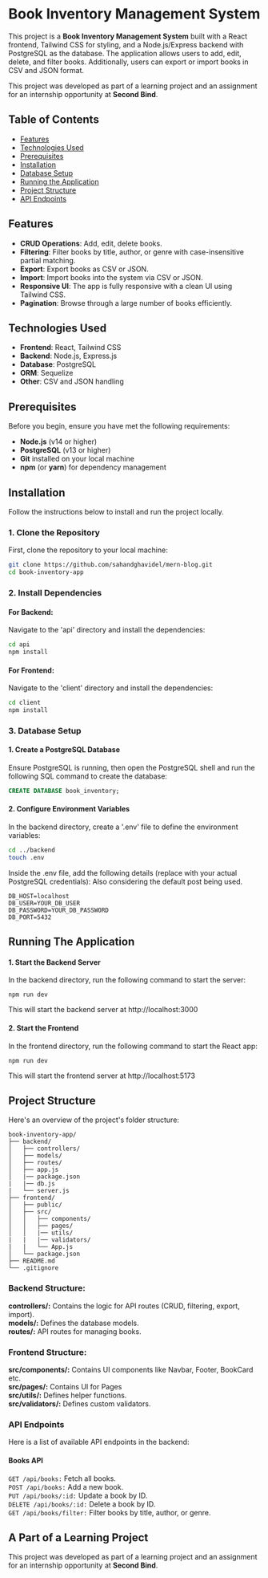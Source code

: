 # Book Inventory Management System

This project is a **Book Inventory Management System** built with a React frontend, Tailwind CSS for styling, and a Node.js/Express backend with PostgreSQL as the database. The application allows users to add, edit, delete, and filter books. Additionally, users can export or import books in CSV and JSON format. 

This project was developed as part of a learning project and an assignment for an internship opportunity at **Second Bind**.

## Table of Contents

- [Features](#features)
- [Technologies Used](#technologies-used)
- [Prerequisites](#prerequisites)
- [Installation](#installation)
- [Database Setup](#database-setup)
- [Running the Application](#running-the-application)
- [Project Structure](#project-structure)
- [API Endpoints](#api-endpoints)

## Features

- **CRUD Operations**: Add, edit, delete books.
- **Filtering**: Filter books by title, author, or genre with case-insensitive partial matching.
- **Export**: Export books as CSV or JSON.
- **Import**: Import books into the system via CSV or JSON.
- **Responsive UI**: The app is fully responsive with a clean UI using Tailwind CSS.
- **Pagination**: Browse through a large number of books efficiently.
  
## Technologies Used

- **Frontend**: React, Tailwind CSS
- **Backend**: Node.js, Express.js
- **Database**: PostgreSQL
- **ORM**: Sequelize
- **Other**: CSV and JSON handling

## Prerequisites

Before you begin, ensure you have met the following requirements:

- **Node.js** (v14 or higher)
- **PostgreSQL** (v13 or higher)
- **Git** installed on your local machine
- **npm** (or **yarn**) for dependency management

## Installation

Follow the instructions below to install and run the project locally.

### 1. Clone the Repository

First, clone the repository to your local machine:

```bash
git clone https://github.com/sahandghavidel/mern-blog.git
cd book-inventory-app
```

### 2. Install Dependencies
#### For Backend:
Navigate to the 'api' directory and install the dependencies:

```bash
cd api
npm install
```
#### For Frontend:
Navigate to the 'client' directory and install the dependencies:
```bash
cd client
npm install
```

### 3. Database Setup
#### 1. Create a PostgreSQL Database
Ensure PostgreSQL is running, then open the PostgreSQL shell and run the following SQL command to create the database:
```sql
CREATE DATABASE book_inventory;
```
#### 2. Configure Environment Variables
In the backend directory, create a '.env' file to define the environment variables:
```bash
cd ../backend
touch .env
```
Inside the .env file, add the following details (replace with your actual PostgreSQL credentials):
Also considering the default post being used.

```
DB_HOST=localhost
DB_USER=YOUR_DB_USER
DB_PASSWORD=YOUR_DB_PASSWORD
DB_PORT=5432
```
## Running The Application
#### 1. Start the Backend Server
In the backend directory, run the following command to start the server:
```
npm run dev
```
This will start the backend server at http://localhost:3000


#### 2. Start the Frontend
In the frontend directory, run the following command to start the React app:
```
npm run dev
```
This will start the frontend server at http://localhost:5173

## Project Structure
Here's an overview of the project's folder structure:
```
book-inventory-app/
├── backend/
│   ├── controllers/
│   ├── models/
│   ├── routes/
│   ├── app.js
│   |── package.json
|   |── db.js
|   └── server.js
├── frontend/
│   ├── public/
│   ├── src/
│   │   ├── components/
│   │   ├── pages/
│   │   |── utils/
|   |   |── validators/
|   |   └── App.js
│   └── package.json
├── README.md
└── .gitignore
```

### Backend Structure:
**controllers/:** Contains the logic for API routes (CRUD, filtering, export, import).  
**models/:** Defines the database models.  
**routes/:** API routes for managing books.    

### Frontend Structure:
**src/components/:** Contains UI components like Navbar, Footer, BookCard etc.  
**src/pages/:** Contains UI for Pages  
**src/utils/:** Defines helper functions.    
**src/validators/:** Defines custom validators.    

### API Endpoints
Here is a list of available API endpoints in the backend:

#### Books API
```GET /api/books:``` Fetch all books.  
```POST /api/books:``` Add a new book.  
```PUT /api/books/:id:``` Update a book by ID.  
```DELETE /api/books/:id:``` Delete a book by ID.  
```GET /api/books/filter:``` Filter books by title, author, or genre.  

## A Part of a Learning Project
This project was developed as part of a learning project and an assignment for an internship opportunity at **Second Bind**.













